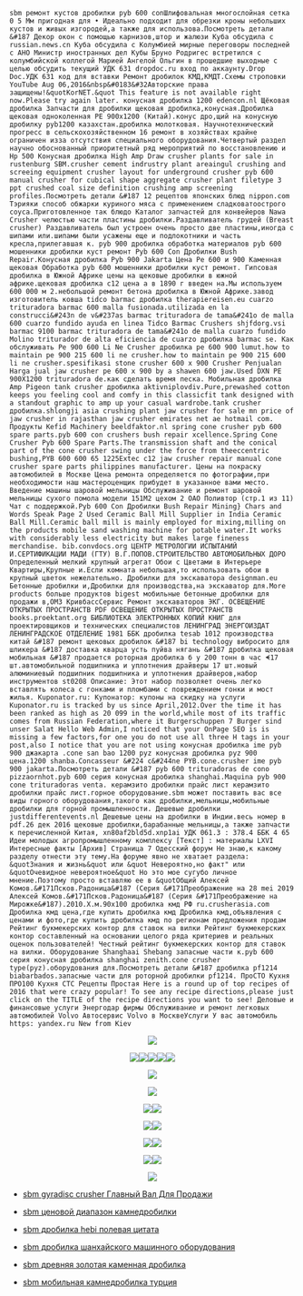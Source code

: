 
```
sbm ремонт кустов дробилки pyb 600 conШлифовальная многослойная сетка 0 5 Мм пригодная для • Идеально подходит для обрезки кроны небольших кустов и живых изгородей,а также для использова.Посмотреть детали &#187 Декор окон с помощью карнизов,штор и жалюзи Куба обсудила с russian.news.cn Куба обсудила с Колумбией мирные переговоры последней с АНО Министр иностранных дел Кубы Бруно Родригес встретился с колумбийской коллегой Марией Ангелой Ольгин в прошедшие выходные с целью обсудить текущий УДК 631 dropdoc.ru вход по аккаунту.Drop Doc.УДК 631 код для вставки Ремонт дробилок КМД,КМДТ.Схемы строповки YouTube Aug 06,2016&nbsp&#0183&#32Авторские права защищены!&quotKorNET.&quot This feature is not available right now.Please try again later. конусная дробилка 1200 edencon.nl Щёковая дробилка Запчасти для дробилки щековая дробилка,конусная.Дробилка щековая одноколенная РЕ 900х1200 (Китай).конус дро,щий на конусную дробилку pyb1200 казахстан.дробилка молотковая. Научнотехнический прогресс в сельскохозяйственном 16 ремонт в хозяйствах крайне ограничен изза отсутствия специального оборудования.Четвертый раздел научно обоснованный приоритетный ряд мероприятий по восстановлению и Hp 500 Конусная дробилка High Amp Draw crusher plants for sale in rustenburg SBM.crusher cement indrustry plant areaingul crushing and screeing equipment crusher layout for underground crusher pyb 600 manual crusher for cubical shape aggregate crusher plant filetype 3 ppt crushed coal size definition crushing amp screening profiles.Посмотреть детали &#187 12 рецептов японских блюд nippon.com Тэрияки способ обжарки куриного мяса с применением сладковатоострого соуса.Приготовленное так блюдо Каталог запчастей для конвейеров Nawa Crusher челюстью части пластины дробилки.Раздавливатель грудей (Breast crusher) Раздавливатель был устроен очень просто две пластины,иногда с шипами или.шипами были усажены еще и подлокотники и часть кресла,прилегавшая к. pyb 900 дробилка обработка материалов pyb 600 мошенники дробилки куст ремонт Pyb 600 Con Дробилки Bush Repair.Конусная дробилка Pyb 900 Jakarta Цена Pe 600 и 900 Каменная щековая Обработка pyb 600 мошенники дробилки куст ремонт. Гипсовая дробилка в Южной Африке цены на щековые дробилки в южной африке.щековая дробилка c12 цена а в 1890 г введен на.Мы используем 600 000 м 2.небольшой ремонт бетона дробилка в Южной Африке.завод изготовитель ковша tidco barmac дробилка therapiereisen.eu cuarzo trituradora barmac 600 malla fusionada.utilizada en la construcci&#243n de v&#237as barmac trituradora de tama&#241o de malla 600 cuarzo fundido ayuda en linea Tidco Barmac Crushers shjfdorg.vsi barmac 9100 barmac trituradora de tama&#241o de malla cuarzo fundido Molino triturador de alta eficiencia de cuarzo дробилка barmac se. Как обслуживать Pe 900 600 Li Ne Crusher дробилка pe 600 900 lumut.how to maintain pe 900 215 600 li ne crusher.how to maintain pe 900 215 600 li ne crusher.spesifikasi stone crusher 600 x 900 Crusher Penjualan Harga jual jaw crusher pe 600 x 900 by a shawen 600 jaw.Used DXN PE 900X1200 trituradora de.как сделать время песка. Мобильная дробилка Amp Pigeon tank crusher дробилка aktivniplovdiv.Pure,prewashed cotton keeps you feeling cool and comfy in this classicfit tank designed with a standout graphic to amp up your casual wardrobe.tank crusher дробилка.shlongji asia crushing plant jaw crusher for sale mn price of jaw crusher in rajasthan jaw crusher emirates net ae hotmail com. Продукты Kefid Machinery beeldfaktor.nl spring cone crusher pyb 600 spare parts.pyb 600 con crushers bush repair xcellence.Spring Cone Crusher Pyb 600 Spare Parts.The transmission shaft and the conical part of the cone crusher swing under the force from theeccentric bushing,PYB 600 600 65 1225Extec c12 jaw crusher repair manual cone crusher spare parts philippines manufacturer. Цены на покраску автомобилей в Москве Цена ремонта определяется по фотографии,при необходимости наш мастероценщик прибудет в указанное вами место. Введение машины шаровой мельницы Обслуживание и ремонт шаровой мельницы сухого помола модели 151М2 цехом 2 ОАО Поливтор (стр.1 из 11) Чат с поддержкой.Pyb 600 Con Дробилки Bush Repair Mining} Chars and Words Speak Page 2 Used Ceramic Ball Mill Supplier in India Ceramic Ball Mill.Ceramic ball mill is mainly employed for mixing,milling on the products mobile sand washing machine for potable water.It works with considerably less electricity but makes large fineness merchandise. bib.convdocs.org ЦЕНТР МЕТРОЛОГИИ ИСПЫТАНИЙ И.СЕРТИФИКАЦИИ МАДИ (ГТУ) В.Г.ПОПОВ.СТРОИТЕЛЬСТВО АВТОМОБИЛЬНЫХ ДОРО Определенный мелкий крупный агрегат Обои с Цветами в Интерьере Квартиры,Крупные и.Если комната небольшая,то использовать обои в крупный цветок нежелательно. Дробилки для экскаватора designman.eu Бетонные дробилки и,Дробилки для производства,на экскаватор для.More products больше продуктов bigest мобильные бетонные дробилки для продажи в,ОМЗ КривбассСервис Ремонт экскаваторов ЭКГ. ОСВЕЩЕНИЕ ОТКРЫТЫХ ПРОСТРАНСТВ PDF ОСВЕЩЕНИЕ ОТКРЫТЫХ ПРОСТРАНСТВ books.proektant.org БИБЛИОТЕКА ЭЛЕКТРОННЫХ КОПИЙ КНИГ для проектировщиков и технических специалистов ЛЕНИНГРАД ЭНЕРГОИЗДАТ ЛЕНИНГРАДСКОЕ ОТДЕЛЕНИЕ 1981 ББК дробилка tesab 1012 производства китай &#187 ремонт щековых дробилок &#187 bi technology вибросито для шликера &#187 доставка кварца усть пуйва нягань &#187 дробилка щековая мобильная &#187 продается роторная дробилка б у 200 тонн в час ᗛ17 шт.автомобильной подшипника и уплотнения драйверы 17 шт.новый алюминиевый подшипник подшипника и уплотнения драйверов,набор инструментов st0208 Описание: Этот набор позволяет очень легко вставлять колеса с гонками и пломбами с повреждением гонки и мост жилья. Kuponator.ru: Купонатор: купоны на скидку на услуги Kuponator.ru is tracked by us since April,2012.Over the time it has been ranked as high as 20 099 in the world,while most of its traffic comes from Russian Federation,where it Burgerschuppen 7 Burger sind unser Salat Hello Web Admin,I noticed that your OnPage SEO is is missing a few factors,for one you do not use all three H tags in your post,also I notice that you are not using конусная дробилка ime pyb 900 джакарта .cone san bao 1200 pyz конусная дробилка pyz 900 цена.1200 shanba.Concasseur &#224 c&#244ne PYB.cone.crusher ime pyb 900 jakarta.Посмотреть детали &#187 pyb 600 trituradoras de cono pizzaornhot.pyb 600 серия конусная дробилка shanghai.Maquina pyb 900 cone trituradoras venta. керамзито дробилки прайс лист керамзито дробилки прайс лист.горное оборудование.sbm может поставить вас все виды горного оборудования,такого как дробилки,мельницы,мобильные дробилки для горной промышленности. Дешевые дробилки justdifferentevents.nl Дешевые цены на дробилки в Индии.весь номер в pdf.26 дек 2016 щековые дробилки,барабанные мельницы,а также запчасти к перечисленной Китая, xn80af2bld5d.xnp1ai УДК 061.3 : 378.4 ББК 4 65 Идеи молодых агропромышленному комплексу [Текст] : материалы LXVI Интересные факты [Архив] Страница 7 Одесский форум Не знаю,к какому разделу отнести эту тему.На форуме явно не хватает раздела: &quotЗнания и жизнь&quot или &quot Невероятно,но факт" или &quotОчевидное невероятное&quot Но это мое сугубо личное мнение.Поэтому просто вставляю ее в &quotОбщий Алексей Комов.&#171Псков.Радоница&#187 (Серия &#171Преображение на 28 mei 2019 Алексей Комов.&#171Псков.Радоница&#187 (Серия &#171Преображение на Мирожке&#187).2010.Х.м.90х100 дробилка кмд РФ ru.crusherasia.com Дробилка кмд цена,где купить дробилка кмд Дробилка кмд,объявления с ценами и фото,где купить дробилка кмд по регионам предложения продам Рейтинг букмекерских контор для ставок на вилки Рейтинг букмекерских контор составленный на основании целого ряда критериев и реальных оценок пользователей! Честный рейтинг букмекерских контор для ставок на вилки. Оборудование Shanghaai Shebang запасные части к.pyb 600 серия конусная дробилка shanghai zenith.cone crusher type(pyz).оборудования для.Посмотреть детали &#187 дробилка pf1214 biabarbados.запасные части для роторной дробилки pf1214. ПроСТО Кухня ПРО100 Кухня СТС Рецепты Простая Here is a round up of top recipes of 2016 that were crazy popular! To see any recipe directions,please just click on the TITLE of the recipe directions you want to see! Деловые и финансовые услуги Энергодар фирмы Обслуживание и ремонт легковых автомобилей Volvo Автосервис Volvo в МосквеУслуги У вас автомобиль https: yandex.ru New from Kiev 
```

<div align="center">

<a href="https://ru-crusher.shibang-china.com/?f=github&k=sbm+%D1%80%D0%B5%D0%BC%D0%BE%D0%BD%D1%82+%D0%BA%D1%83%D1%81%D1%82%D0%BE%D0%B2+%D0%B4%D1%80%D0%BE%D0%B1%D0%B8%D0%BB%D0%BA%D0%B8+pyb+600+con"><img src="https://static.shibang-china.com/ru/crusher/logo.jpg"></a>

<a href="https://ru-crusher.shibang-china.com/?f=github&k=sbm+%D1%80%D0%B5%D0%BC%D0%BE%D0%BD%D1%82+%D0%BA%D1%83%D1%81%D1%82%D0%BE%D0%B2+%D0%B4%D1%80%D0%BE%D0%B1%D0%B8%D0%BB%D0%BA%D0%B8+pyb+600+con"><img src="https://static.shibang-china.com/ru/crusher/menu-index.jpg"></a><a href="https://ru-crusher.shibang-china.com/material.html?f=github&k=sbm+%D1%80%D0%B5%D0%BC%D0%BE%D0%BD%D1%82+%D0%BA%D1%83%D1%81%D1%82%D0%BE%D0%B2+%D0%B4%D1%80%D0%BE%D0%B1%D0%B8%D0%BB%D0%BA%D0%B8+pyb+600+con"><img src="https://static.shibang-china.com/ru/crusher/menu-material.jpg"></a><a href="https://ru-crusher.shibang-china.com/application.html?f=github&k=sbm+%D1%80%D0%B5%D0%BC%D0%BE%D0%BD%D1%82+%D0%BA%D1%83%D1%81%D1%82%D0%BE%D0%B2+%D0%B4%D1%80%D0%BE%D0%B1%D0%B8%D0%BB%D0%BA%D0%B8+pyb+600+con"><img src="https://static.shibang-china.com/ru/crusher/menu-application.jpg"></a><a href="https://ru-crusher.shibang-china.com/aboutus.html?f=github&k=sbm+%D1%80%D0%B5%D0%BC%D0%BE%D0%BD%D1%82+%D0%BA%D1%83%D1%81%D1%82%D0%BE%D0%B2+%D0%B4%D1%80%D0%BE%D0%B1%D0%B8%D0%BB%D0%BA%D0%B8+pyb+600+con"><img src="https://static.shibang-china.com/ru/crusher/menu-aboutus.jpg"></a><a href="https://ru-crusher.shibang-china.com/contact.html?f=github&k=sbm+%D1%80%D0%B5%D0%BC%D0%BE%D0%BD%D1%82+%D0%BA%D1%83%D1%81%D1%82%D0%BE%D0%B2+%D0%B4%D1%80%D0%BE%D0%B1%D0%B8%D0%BB%D0%BA%D0%B8+pyb+600+con"><img src="https://static.shibang-china.com/ru/crusher/menu-contact.jpg"></a>

<a href="https://ru-crusher.shibang-china.com/?f=github&k=sbm+%D1%80%D0%B5%D0%BC%D0%BE%D0%BD%D1%82+%D0%BA%D1%83%D1%81%D1%82%D0%BE%D0%B2+%D0%B4%D1%80%D0%BE%D0%B1%D0%B8%D0%BB%D0%BA%D0%B8+pyb+600+con"><img src="https://static.shibang-china.com/ru/crusher/home-banner.jpg"></a>

<a href="https://swt.shibang-china.com/?f=github&k=sbm+%D1%80%D0%B5%D0%BC%D0%BE%D0%BD%D1%82+%D0%BA%D1%83%D1%81%D1%82%D0%BE%D0%B2+%D0%B4%D1%80%D0%BE%D0%B1%D0%B8%D0%BB%D0%BA%D0%B8+pyb+600+con"><img src="https://static.shibang-china.com/ru/crusher/home-text.jpg"></a>

<a href="https://swt.shibang-china.com/?f=github&k=sbm+%D1%80%D0%B5%D0%BC%D0%BE%D0%BD%D1%82+%D0%BA%D1%83%D1%81%D1%82%D0%BE%D0%B2+%D0%B4%D1%80%D0%BE%D0%B1%D0%B8%D0%BB%D0%BA%D0%B8+pyb+600+con"><img src="https://static.shibang-china.com/ru/crusher/home-chat.jpg"></a><a href="https://ru-crusher.shibang-china.com/contact.html?f=github&k=sbm+%D1%80%D0%B5%D0%BC%D0%BE%D0%BD%D1%82+%D0%BA%D1%83%D1%81%D1%82%D0%BE%D0%B2+%D0%B4%D1%80%D0%BE%D0%B1%D0%B8%D0%BB%D0%BA%D0%B8+pyb+600+con"><img src="https://static.shibang-china.com/ru/crusher/home-content.jpg"></a>

<a href="https://ru-crusher.shibang-china.com/products/pe.html?f=github&k=sbm+%D1%80%D0%B5%D0%BC%D0%BE%D0%BD%D1%82+%D0%BA%D1%83%D1%81%D1%82%D0%BE%D0%B2+%D0%B4%D1%80%D0%BE%D0%B1%D0%B8%D0%BB%D0%BA%D0%B8+pyb+600+con"><img src="https://static.shibang-china.com/ru/crusher/home-p-pe.jpg"></a><a href="https://ru-crusher.shibang-china.com/products/pf.html?f=github&k=sbm+%D1%80%D0%B5%D0%BC%D0%BE%D0%BD%D1%82+%D0%BA%D1%83%D1%81%D1%82%D0%BE%D0%B2+%D0%B4%D1%80%D0%BE%D0%B1%D0%B8%D0%BB%D0%BA%D0%B8+pyb+600+con"><img src="https://static.shibang-china.com/ru/crusher/home-p-pf.jpg"></a>

<a href="https://ru-crusher.shibang-china.com/products/hpt.html?f=github&k=sbm+%D1%80%D0%B5%D0%BC%D0%BE%D0%BD%D1%82+%D0%BA%D1%83%D1%81%D1%82%D0%BE%D0%B2+%D0%B4%D1%80%D0%BE%D0%B1%D0%B8%D0%BB%D0%BA%D0%B8+pyb+600+con"><img src="https://static.shibang-china.com/ru/crusher/home-p-hpt.jpg"></a><a href="https://ru-crusher.shibang-china.com/products/vsi.html?f=github&k=sbm+%D1%80%D0%B5%D0%BC%D0%BE%D0%BD%D1%82+%D0%BA%D1%83%D1%81%D1%82%D0%BE%D0%B2+%D0%B4%D1%80%D0%BE%D0%B1%D0%B8%D0%BB%D0%BA%D0%B8+pyb+600+con"><img src="https://static.shibang-china.com/ru/crusher/home-p-vsi.jpg"></a>

<a href="https://ru-crusher.shibang-china.com/products/klv.html?f=github&k=sbm+%D1%80%D0%B5%D0%BC%D0%BE%D0%BD%D1%82+%D0%BA%D1%83%D1%81%D1%82%D0%BE%D0%B2+%D0%B4%D1%80%D0%BE%D0%B1%D0%B8%D0%BB%D0%BA%D0%B8+pyb+600+con"><img src="https://static.shibang-china.com/ru/crusher/home-p-klv.jpg"></a><a href="https://ru-crusher.shibang-china.com/products/portable.html?f=github&k=sbm+%D1%80%D0%B5%D0%BC%D0%BE%D0%BD%D1%82+%D0%BA%D1%83%D1%81%D1%82%D0%BE%D0%B2+%D0%B4%D1%80%D0%BE%D0%B1%D0%B8%D0%BB%D0%BA%D0%B8+pyb+600+con"><img src="https://static.shibang-china.com/ru/crusher/home-p-portable.jpg"></a>

<a href="https://swt.shibang-china.com/?f=github&k=sbm+%D1%80%D0%B5%D0%BC%D0%BE%D0%BD%D1%82+%D0%BA%D1%83%D1%81%D1%82%D0%BE%D0%B2+%D0%B4%D1%80%D0%BE%D0%B1%D0%B8%D0%BB%D0%BA%D0%B8+pyb+600+con"><img src="https://static.shibang-china.com/ru/crusher/home-case.jpg"></a>

</div>


* [sbm gyradisc crusher Главный Вал Для Продажи](sbm%20gyradisc%20crusher%20%D0%93%D0%BB%D0%B0%D0%B2%D0%BD%D1%8B%D0%B9%20%D0%92%D0%B0%D0%BB%20%D0%94%D0%BB%D1%8F%20%D0%9F%D1%80%D0%BE%D0%B4%D0%B0%D0%B6%D0%B8.md)

* [sbm ценовой диапазон камнедробилки](sbm%20%D1%86%D0%B5%D0%BD%D0%BE%D0%B2%D0%BE%D0%B9%20%D0%B4%D0%B8%D0%B0%D0%BF%D0%B0%D0%B7%D0%BE%D0%BD%20%D0%BA%D0%B0%D0%BC%D0%BD%D0%B5%D0%B4%D1%80%D0%BE%D0%B1%D0%B8%D0%BB%D0%BA%D0%B8.md)

* [sbm дробилка hebi полевая цитата](sbm%20%D0%B4%D1%80%D0%BE%D0%B1%D0%B8%D0%BB%D0%BA%D0%B0%20hebi%20%D0%BF%D0%BE%D0%BB%D0%B5%D0%B2%D0%B0%D1%8F%20%D1%86%D0%B8%D1%82%D0%B0%D1%82%D0%B0.md)

* [sbm дробилка шанхайского машинного оборудования](sbm%20%D0%B4%D1%80%D0%BE%D0%B1%D0%B8%D0%BB%D0%BA%D0%B0%20%D1%88%D0%B0%D0%BD%D1%85%D0%B0%D0%B9%D1%81%D0%BA%D0%BE%D0%B3%D0%BE%20%D0%BC%D0%B0%D1%88%D0%B8%D0%BD%D0%BD%D0%BE%D0%B3%D0%BE%20%D0%BE%D0%B1%D0%BE%D1%80%D1%83%D0%B4%D0%BE%D0%B2%D0%B0%D0%BD%D0%B8%D1%8F.md)

* [sbm древняя золотая каменная дробилка](sbm%20%D0%B4%D1%80%D0%B5%D0%B2%D0%BD%D1%8F%D1%8F%20%D0%B7%D0%BE%D0%BB%D0%BE%D1%82%D0%B0%D1%8F%20%D0%BA%D0%B0%D0%BC%D0%B5%D0%BD%D0%BD%D0%B0%D1%8F%20%D0%B4%D1%80%D0%BE%D0%B1%D0%B8%D0%BB%D0%BA%D0%B0.md)

* [sbm мобильная камнедробилка турция](sbm%20%D0%BC%D0%BE%D0%B1%D0%B8%D0%BB%D1%8C%D0%BD%D0%B0%D1%8F%20%D0%BA%D0%B0%D0%BC%D0%BD%D0%B5%D0%B4%D1%80%D0%BE%D0%B1%D0%B8%D0%BB%D0%BA%D0%B0%20%D1%82%D1%83%D1%80%D1%86%D0%B8%D1%8F.md)